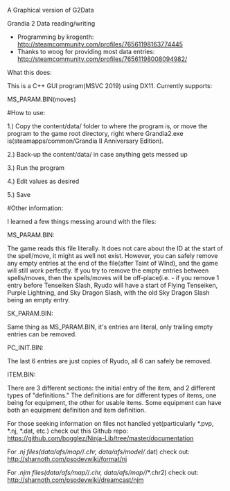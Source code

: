 A Graphical version of G2Data

Grandia 2 Data reading/writing
 - Programming by krogenth: http://steamcommunity.com/profiles/76561198163774445
 - Thanks to woog for providing most data entries: http://steamcommunity.com/profiles/76561198008094982/

What this does:

This is a C++ GUI program(MSVC 2019) using DX11. Currently supports:

MS_PARAM.BIN(moves)

#How to use:

1.) Copy the content/data/ folder to where the program is, or move the program to the game root directory, right where Grandia2.exe is(steamapps/common/Grandia II Anniversary Edition).

2.) Back-up the content/data/ in case anything gets messed up

3.) Run the program

4.) Edit values as desired

5.) Save

#Other information:

I learned a few things messing around with the files:

MS_PARAM.BIN:

The game reads this file literally. It does not care about the ID at the start of the spell/move, it might as well not exist. However, you can safely remove any empty entries at the end of the file(after Taint of WInd), and the game will still work perfectly. If you try to remove the empty entries between spells/moves, then the spells/moves will be off-place(i.e. - if you remove 1 entry before Tenseiken Slash, Ryudo will have a start of Flying Tenseiken, Purple Lightning, and Sky Dragon Slash, with the old Sky Dragon Slash being an empty entry.

SK_PARAM.BIN:

Same thing as MS_PARAM.BIN, it's entries are literal, only trailing empty entries can be removed.

PC_INIT.BIN:

The last 6 entries are just copies of Ryudo, all 6 can safely be removed.

ITEM.BIN:

There are 3 different sections: the initial entry of the item, and 2 different types of "definitions." The definitions are for different types of items, one being for equipment, the other for usable items. Some equipment can have both an equipment definition and item definition.
	
For those seeking information on files not handled yet(particularly *.pvp, *.nj, *.dat, etc.) check out this Github repo:
https://github.com/bogglez/Ninja-Lib/tree/master/documentation

For *.nj files(data/afs/map/*/*.chr, data/afs/model/*.dat) check out:
http://sharnoth.com/psodevwiki/format/nj

For *.njm files(data/afs/map/*/*.chr, data/afs/map/*/*.chr2) check out:
http://sharnoth.com/psodevwiki/dreamcast/njm
